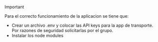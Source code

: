 > [!IMPORTANT]
> Para el correcto funcionamiento de la aplicacion se tiene que:
> - Crear un archivo .env y colocar las API keys para la app de transporte. Por razones de seguridad solicitarlas por el grupo.
> - Instalar los node modules  

